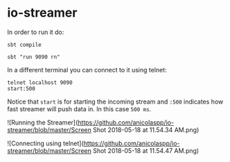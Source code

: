 # io-streamer


In order to run it do:
```
sbt compile

sbt "run 9090 rn"
```

In a different terminal you can connect to it using telnet:

```
telnet localhost 9090
start:500
```
Notice that `start` is for starting the incoming stream and `:500` indicates how fast streamer will push data in. In this case `500 ms`.

![Running the Streamer](https://github.com/anicolaspp/io-streamer/blob/master/Screen Shot 2018-05-18 at 11.54.34 AM.png)

![Connecting using telnet](https://github.com/anicolaspp/io-streamer/blob/master/Screen Shot 2018-05-18 at 11.54.47 AM.png)
